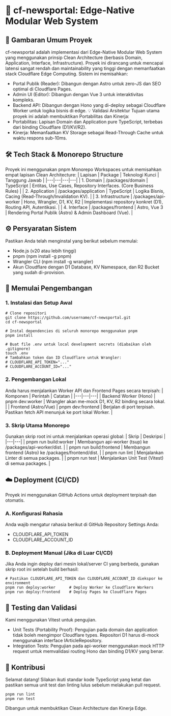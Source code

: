 # 📰 cf-newsportal: Edge-Native Modular Web System
## 🚀 Gambaran Umum Proyek
cf-newsportal adalah implementasi dari Edge-Native Modular Web System yang menggunakan prinsip Clean Architecture (berbasis Domain, Application, Interface, Infrastructure). Proyek ini dirancang untuk mencapai latensi sangat rendah dan maintainability yang tinggi dengan memanfaatkan stack Cloudflare Edge Computing.
Sistem ini memisahkan:
 * Portal Publik (Reader): Dibangun dengan Astro untuk zero-JS dan SEO optimal di Cloudflare Pages.
 * Admin UI (Editor): Dibangun dengan Vue 3 untuk interaktivitas kompleks.
 * Backend API: Dibangun dengan Hono yang di-deploy sebagai Cloudflare Worker untuk logika bisnis di edge.
💡 Validasi Arsitektur
Tujuan utama proyek ini adalah membuktikan Portabilitas dan Kinerja:
 * Portabilitas: Lapisan Domain dan Application pure TypeScript, terbebas dari binding Cloudflare (D1/KV/R2).
 * Kinerja: Memanfaatkan KV Storage sebagai Read-Through Cache untuk waktu respons sub-10ms.
## 🛠️ Tech Stack & Monorepo Structure
Proyek ini menggunakan pnpm Monorepo Workspaces untuk memisahkan empat lapisan Clean Architecture:
| Lapisan | Package | Teknologi Kunci | Tanggung Jawab |
|---|---|---|---|
| 1. Domain | /packages/domain | TypeScript | Entitas, Use Cases, Repository Interfaces. (Core Business Rules) |
| 2. Application | /packages/application | TypeScript | Logika Bisnis, Cacing (Read-Through/Invalidation KV). |
| 3. Infrastructure | /packages/api-worker | Hono, Wrangler, D1, KV, R2 | Implementasi repository konkret (D1), Routing API, Autentikasi. |
| 4. Interface | /packages/frontend | Astro, Vue 3 | Rendering Portal Publik (Astro) & Admin Dashboard (Vue). |

## ⚙️ Persyaratan Sistem
Pastikan Anda telah menginstal yang berikut sebelum memulai:
 * Node.js (v20 atau lebih tinggi)
 * pnpm (npm install -g pnpm)
 * Wrangler CLI (npm install -g wrangler)
 * Akun Cloudflare dengan D1 Database, KV Namespace, dan R2 Bucket yang sudah di-provision.
## 🚀 Memulai Pengembangan
### 1. Instalasi dan Setup Awal
```
# Clone repositori
git clone https://github.com/username/cf-newsportal.git
cd cf-newsportal

# Instal dependencies di seluruh monorepo menggunakan pnpm
pnpm install

# Buat file .env untuk local development secrets (diabaikan oleh .gitignore)
touch .env 
# Tambahkan token dan ID Cloudflare untuk Wrangler:
# CLOUDFLARE_API_TOKEN="..."
# CLOUDFLARE_ACCOUNT_ID="..."
```

### 2. Pengembangan Lokal
Anda harus menjalankan Worker API dan Frontend Pages secara terpisah:
| Komponen | Perintah | Catatan |
|---|---|---|
| Backend Worker (Hono) | pnpm dev:worker | Wrangler akan me-mock D1, KV, R2 binding secara lokal. |
| Frontend (Astro/Vue) | pnpm dev:frontend | Berjalan di port terpisah. Pastikan fetch API menunjuk ke port lokal Worker. |
### 3. Skrip Utama Monorepo
Gunakan skrip root ini untuk menjalankan operasi global:
| Skrip | Deskripsi |
|---|---|
| pnpm run build:worker | Membangun api-worker (tsup) ke /packages/api-worker/dist. |
| pnpm run build:frontend | Membangun frontend (Astro) ke /packages/frontend/dist. |
| pnpm run lint | Menjalankan Linter di semua packages. |
| pnpm run test | Menjalankan Unit Test (Vitest) di semua packages. |

## ☁️ Deployment (CI/CD)
Proyek ini menggunakan GitHub Actions untuk deployment terpisah dan otomatis.
### A. Konfigurasi Rahasia
Anda wajib mengatur rahasia berikut di GitHub Repository Settings Anda:
 * CLOUDFLARE_API_TOKEN
 * CLOUDFLARE_ACCOUNT_ID
 
### B. Deployment Manual (Jika di Luar CI/CD)

Jika Anda ingin deploy dari mesin lokal/server CI yang berbeda, gunakan skrip root ini setelah build berhasil:
```
# Pastikan CLOUDFLARE_API_TOKEN dan CLOUDFLARE_ACCOUNT_ID diekspor ke environment
pnpm run deploy:worker      # Deploy Worker ke Cloudflare Workers
pnpm run deploy:frontend    # Deploy Pages ke Cloudflare Pages
```

## 🧪 Testing dan Validasi
Kami menggunakan Vitest untuk pengujian.
 * Unit Tests (Portability Proof): Pengujian pada domain dan application tidak boleh mengimpor Cloudflare types. Repositori D1 harus di-mock menggunakan interface IArticleRepository.
 * Integration Tests: Pengujian pada api-worker menggunakan mock HTTP request untuk memvalidasi routing Hono dan binding D1/KV yang benar.

## 🤝 Kontribusi
Selamat datang! Silakan ikuti standar kode TypeScript yang ketat dan pastikan semua unit test dan linting lulus sebelum melakukan pull request.
```
pnpm run lint
pnpm run test
```

Dibangun untuk membuktikan Clean Architecture dan Kinerja Edge.